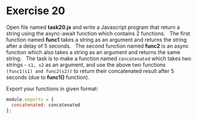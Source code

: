 # Exercise 20

Open file named **task20.js** and write a Javascript program that return a string using 
the async-await function which contains 2 functions.  
The first function named **func1** takes a string as an argument and returns the string
 after a delay of 5 seconds.  
The second function named **func2** is an async function which also takes a string as an 
argument and returns the same string.  
The task is to make a function named `concatenated` which takes two strings - `s1, s2` 
as an argument, and use the above two functions `(func1(s1) and func2(s2))` to return
their concatenated result after 5 seconds (due to **func1()** function).

Export your functions in given format:

```js
module.exports = {
  concatenated: concatenated
};
```
